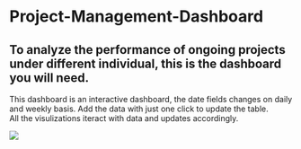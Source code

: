 # Project-Management-Dashboard
## To analyze the performance of ongoing projects under different individual, this is the dashboard you will need.

This dashboard is an interactive dashboard, the date fields changes on daily and weekly basis. Add the data with just one click to update the table.  
All the visulizations iteract with data and updates accordingly.

<img src="/images/"/>
